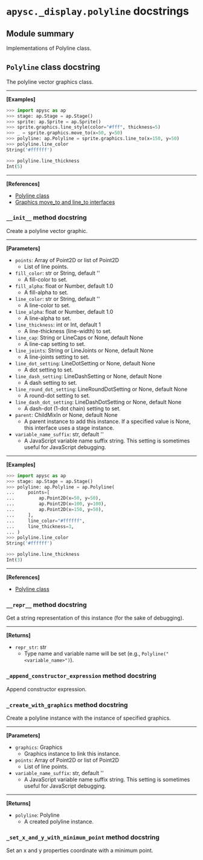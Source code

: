 # `apysc._display.polyline` docstrings

## Module summary

Implementations of Polyline class.

## `Polyline` class docstring

The polyline vector graphics class.<hr>

**[Examples]**

```py
>>> import apysc as ap
>>> stage: ap.Stage = ap.Stage()
>>> sprite: ap.Sprite = ap.Sprite()
>>> sprite.graphics.line_style(color="#fff", thickness=5)
>>> _ = sprite.graphics.move_to(x=50, y=50)
>>> polyline: ap.Polyline = sprite.graphics.line_to(x=150, y=50)
>>> polyline.line_color
String('#ffffff')

>>> polyline.line_thickness
Int(5)
```

<hr>

**[References]**

- [Polyline class](https://simon-ritchie.github.io/apysc/en/polyline.html)
- [Graphics move_to and line_to interfaces](https://simon-ritchie.github.io/apysc/en/graphics_move_to_and_line_to.html)

### `__init__` method docstring

Create a polyline vector graphic.<hr>

**[Parameters]**

- `points`: Array of Point2D or list of Point2D
  - List of line points.
- `fill_color`: str or String, default ''
  - A fill-color to set.
- `fill_alpha`: float or Number, default 1.0
  - A fill-alpha to set.
- `line_color`: str or String, default ''
  - A line-color to set.
- `line_alpha`: float or Number, default 1.0
  - A line-alpha to set.
- `line_thickness`: int or Int, default 1
  - A line-thickness (line-width) to set.
- `line_cap`: String or LineCaps or None, default None
  - A line-cap setting to set.
- `line_joints`: String or LineJoints or None, default None
  - A line-joints setting to set.
- `line_dot_setting`: LineDotSetting or None, default None
  - A dot setting to set.
- `line_dash_setting`: LineDashSetting or None, default None
  - A dash setting to set.
- `line_round_dot_setting`: LineRoundDotSetting or None, default None
  - A round-dot setting to set.
- `line_dash_dot_setting`: LineDashDotSetting or None, default None
  - A dash-dot (1-dot chain) setting to set.
- `parent`: ChildMixIn or None, default None
  - A parent instance to add this instance. If a specified value is None, this interface uses a stage instance.
- `variable_name_suffix`: str, default ''
  - A JavaScript variable name suffix string. This setting is sometimes useful for JavaScript debugging.

<hr>

**[Examples]**

```py
>>> import apysc as ap
>>> stage: ap.Stage = ap.Stage()
>>> polyline: ap.Polyline = ap.Polyline(
...     points=[
...         ap.Point2D(x=50, y=50),
...         ap.Point2D(x=100, y=100),
...         ap.Point2D(x=150, y=50),
...     ],
...     line_color="#ffffff",
...     line_thickness=3,
... )
>>> polyline.line_color
String('#ffffff')

>>> polyline.line_thickness
Int(3)
```

<hr>

**[References]**

- [Polyline class](https://simon-ritchie.github.io/apysc/en/polyline.html)

### `__repr__` method docstring

Get a string representation of this instance (for the sake of debugging).<hr>

**[Returns]**

- `repr_str`: str
  - Type name and variable name will be set (e.g., `Polyline("<variable_name>")`).

### `_append_constructor_expression` method docstring

Append constructor expression.

### `_create_with_graphics` method docstring

Create a polyline instance with the instance of specified graphics.<hr>

**[Parameters]**

- `graphics`: Graphics
  - Graphics instance to link this instance.
- `points`: Array of Point2D or list of Point2D
  - List of line points.
- `variable_name_suffix`: str, default ''
  - A JavaScript variable name suffix string. This setting is sometimes useful for JavaScript debugging.

<hr>

**[Returns]**

- `polyline`: Polyline
  - A created polyline instance.

### `_set_x_and_y_with_minimum_point` method docstring

Set an x and y properties coordinate with a minimum point.